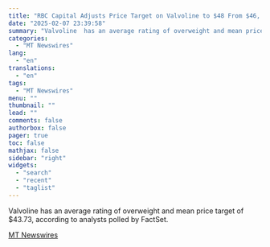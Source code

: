 ```yaml
---
title: "RBC Capital Adjusts Price Target on Valvoline to $48 From $46, Keeps Outperform Rating"
date: "2025-02-07 23:39:58"
summary: "Valvoline  has an average rating of overweight and mean price target of $43.73, according to analysts polled by FactSet."
categories:
  - "MT Newswires"
lang:
  - "en"
translations:
  - "en"
tags:
  - "MT Newswires"
menu: ""
thumbnail: ""
lead: ""
comments: false
authorbox: false
pager: true
toc: false
mathjax: false
sidebar: "right"
widgets:
  - "search"
  - "recent"
  - "taglist"
---
```


Valvoline has an average rating of overweight and mean price target of $43.73, according to analysts polled by FactSet.

[MT Newswires](https://www.tradingview.com/news/mtnewswires.com:20250207:A3312695:0/)

